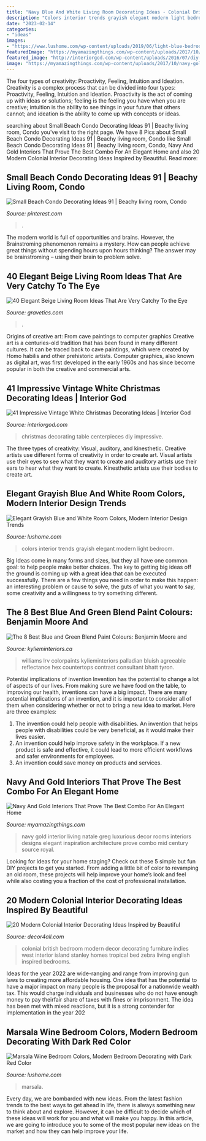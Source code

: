 ```yaml
---
title: "Navy Blue And White Living Room Decorating Ideas - Colonial British Bedroom Modern Decor Decorating Furniture Indies West Interior Island Stanley Homes Tropical Bed Zebra Living English Inspired Bedrooms"
description: "Colors interior trends grayish elegant modern light bedroom"
date: "2023-02-14"
categories:
- "ideas"
images:
- "https://www.lushome.com/wp-content/uploads/2019/06/light-blue-bedroom-color-trends-1.jpg"
featuredImage: "https://myamazingthings.com/wp-content/uploads/2017/10/navy-gold-interior-12-.jpg"
featured_image: "http://interiorgod.com/wp-content/uploads/2016/07/diy-christmas-table-centerpieces.jpg"
image: "https://myamazingthings.com/wp-content/uploads/2017/10/navy-gold-interior-12-.jpg"
---
```



The four types of creativity: Proactivity, Feeling, Intuition and Ideation.
Creativity is a complex process that can be divided into four types: Proactivity, Feeling, Intuition and Ideation. Proactivity is the act of coming up with ideas or solutions; feeling is the feeling you have when you are creative; intuition is the ability to see things in your future that others cannot; and ideation is the ability to come up with concepts or ideas.

	

		
searching about Small Beach Condo Decorating Ideas 91 | Beachy living room, Condo you've visit to the right page. We have 8 Pics about Small Beach Condo Decorating Ideas 91 | Beachy living room, Condo like Small Beach Condo Decorating Ideas 91 | Beachy living room, Condo, Navy And Gold Interiors That Prove The Best Combo For An Elegant Home and also 20 Modern Colonial Interior Decorating Ideas Inspired by Beautiful. Read more:
		
    
## Small Beach Condo Decorating Ideas 91 | Beachy Living Room, Condo

<img loading=lazy src="https://i.pinimg.com/736x/f5/27/31/f52731ca7b5a033ba40623e9e3033319.jpg" onerror="this.onerror=null;this.src='https://tse2.mm.bing.net/th?id=OIP.evDcif9GHKCRYTj1cTSpdgHaLF&amp;pid=15.1';" alt="Small Beach Condo Decorating Ideas 91 | Beachy living room, Condo">

_Source: pinterest.com_

>. 

	

The modern world is full of opportunities and brains. However, the Brainstroming phenomenon remains a mystery. How can people achieve great things without spending hours upon hours thinking? The answer may be brainstroming – using their brain to problem solve.

    
## 40 Elegant Beige Living Room Ideas That Are Very Catchy To The Eye

<img loading=lazy src="https://www.gravetics.com/wp-content/uploads/2017/09/Small-Beige-Living-Room-With-Chandelier.jpg" onerror="this.onerror=null;this.src='https://tse4.mm.bing.net/th?id=OIP.yZacnHl_loBteBJXFbOAcQHaLH&amp;pid=15.1';" alt="40 Elegant Beige Living Room Ideas That Are Very Catchy To the Eye">

_Source: gravetics.com_

>. 

	

Origins of creative art: From cave paintings to computer graphics
Creative art is a centuries-old tradition that has been found in many different cultures. It can be traced back to cave paintings, which were created by Homo habilis and other prehistoric artists. Computer graphics, also known as digital art, was first developed in the early 1960s and has since become popular in both the creative and commercial arts.

    
## 41 Impressive Vintage White Christmas Decorating Ideas | Interior God

<img loading=lazy src="http://interiorgod.com/wp-content/uploads/2016/07/diy-christmas-table-centerpieces.jpg" onerror="this.onerror=null;this.src='https://tse4.mm.bing.net/th?id=OIP.XNy72b_2ehyk7iT4DAx2qgHaJ3&amp;pid=15.1';" alt="41 Impressive Vintage White Christmas Decorating Ideas | Interior God">

_Source: interiorgod.com_

>christmas decorating table centerpieces diy impressive. 

	

The three types of creativity: Visual, auditory, and kinesthetic.
Creative artists use different forms of creativity in order to create art. Visual artists use their eyes to see what they want to create and auditory artists use their ears to hear what they want to create. Kinesthetic artists use their bodies to create art.

    
## Elegant Grayish Blue And White Room Colors, Modern Interior Design Trends

<img loading=lazy src="https://www.lushome.com/wp-content/uploads/2019/06/light-blue-bedroom-color-trends-1.jpg" onerror="this.onerror=null;this.src='https://tse1.mm.bing.net/th?id=OIP.1jCyX9MV0fflEt6OtFz24AHaKB&amp;pid=15.1';" alt="Elegant Grayish Blue and White Room Colors, Modern Interior Design Trends">

_Source: lushome.com_

>colors interior trends grayish elegant modern light bedroom. 

	

Big Ideas come in many forms and sizes, but they all have one common goal: to help people make better choices. The key to getting big ideas off the ground is coming up with a great idea that can be executed successfully. There are a few things you need in order to make this happen: an interesting problem or cause to solve, the guts of what you want to say, some creativity and a willingness to try something different.

    
## The 8 Best Blue And Green Blend Paint Colours: Benjamin Moore And

<img loading=lazy src="https://www.kylieminteriors.ca/wp-content/uploads/2018/04/Sherwin-Williams-Sea-Salt-in-a-bathroom-with-white-countertop-vanity-farmhouse-bulbs-wood-framed-mirror.-Kylie-M-E-design-online-color-consultant.jpg" onerror="this.onerror=null;this.src='https://tse3.mm.bing.net/th?id=OIP.3kKRcGmDIS1dxHDgP4qDkgHaJ4&amp;pid=15.1';" alt="The 8 Best Blue and Green Blend Paint Colours: Benjamin Moore and">

_Source: kylieminteriors.ca_

>williams lrv colorpaints kylieminteriors palladian bluish agreeable reflectance hex countertops contrast consultant bhatt tyron. 

	

Potential implications of invention
Invention has the potential to change a lot of aspects of our lives. From making sure we have food on the table, to improving our health, inventions can have a big impact. There are many potential implications of an invention, and it is important to consider all of them when considering whether or not to bring a new idea to market. Here are three examples: 
1. The invention could help people with disabilities. An invention that helps people with disabilities could be very beneficial, as it would make their lives easier. 
2. An invention could help improve safety in the workplace. If a new product is safe and effective, it could lead to more efficient workflows and safer environments for employees. 
3. An invention could save money on products and services.

    
## Navy And Gold Interiors That Prove The Best Combo For An Elegant Home

<img loading=lazy src="https://myamazingthings.com/wp-content/uploads/2017/10/navy-gold-interior-12-.jpg" onerror="this.onerror=null;this.src='https://tse4.mm.bing.net/th?id=OIP.00QOHlg7Vb_FuM_HIr57eQHaJ3&amp;pid=15.1';" alt="Navy And Gold Interiors That Prove The Best Combo For An Elegant Home">

_Source: myamazingthings.com_

>navy gold interior living natale greg luxurious decor rooms interiors designs elegant inspiration architecture prove combo mid century source royal. 

	

Looking for ideas for your home staging? Check out these 5 simple but fun DIY projects to get you started. From adding a little bit of color to revamping an old room, these projects will help improve your home’s look and feel while also costing you a fraction of the cost of professional installation.

    
## 20 Modern Colonial Interior Decorating Ideas Inspired By Beautiful

<img loading=lazy src="https://decor4all.com/wp-content/uploads/2014/08/colonial-homes-bedroom-decorating-ideas-8.jpg" onerror="this.onerror=null;this.src='https://tse1.mm.bing.net/th?id=OIP.xBUUIpX4CTNGRqWaVwIIBgHaJ3&amp;pid=15.1';" alt="20 Modern Colonial Interior Decorating Ideas Inspired by Beautiful">

_Source: decor4all.com_

>colonial british bedroom modern decor decorating furniture indies west interior island stanley homes tropical bed zebra living english inspired bedrooms. 

	

Ideas for the year 2022 are wide-ranging and range from improving gun laws to creating more affordable housing. One idea that has the potential to have a major impact on many people is the proposal for a nationwide wealth tax. This would charge individuals and businesses who do not have enough money to pay theirfair share of taxes with fines or imprisonment. The idea has been met with mixed reactions, but it is a strong contender for implementation in the year 202
    
## Marsala Wine Bedroom Colors, Modern Bedroom Decorating With Dark Red Color

<img loading=lazy src="https://www.lushome.com/wp-content/uploads/2015/01/dark-red-color-modern-bedroom-colors-14.jpg" onerror="this.onerror=null;this.src='https://tse3.mm.bing.net/th?id=OIP.rY8kdwUJy8V5CAz7lDdpUwHaE7&amp;pid=15.1';" alt="Marsala Wine Bedroom Colors, Modern Bedroom Decorating with Dark Red Color">

_Source: lushome.com_

>marsala. 

	

Every day, we are bombarded with new ideas. From the latest fashion trends to the best ways to get ahead in life, there is always something new to think about and explore. However, it can be difficult to decide which of these ideas will work for you and what will make you happy. In this article, we are going to introduce you to some of the most popular new ideas on the market and how they can help improve your life.

